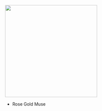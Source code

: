 <!-- [![Alt](https://media.giphy.com/media/G25Z4v9oSxUAHCnIPn/giphy.gif)](https://npkeerthi.github.io/RoseMuse_Player/Rose%20Muse%20Player/) -->
<!-- [![Alt](https://media.giphy.com/media/lS0Z4njQCnJdFELmAs/giphy.gif)](https://npkeerthi.github.io/RoseMuse_Player/Rose%20Muse%20Player/) -->
<!-- [![Alt](https://media.giphy.com/media/kRoIN0J1dssPYJSK7p/giphy.gif)](https://npkeerthi.github.io/RoseMuse_Player/Rose%20Muse%20Player/) -->
<a href="https://npkeerthi.github.io/RoseMuse_Player/Rose%20Muse%20Player/">
  <img width=300 src="https://media.giphy.com/media/lS0Z4njQCnJdFELmAs/giphy.gif"> 
</a>

- Rose Gold Muse
<!-- <img src="https://media.giphy.com/media/ybUMHbeVLSUk7SLHsl/giphy.gif"> -->
